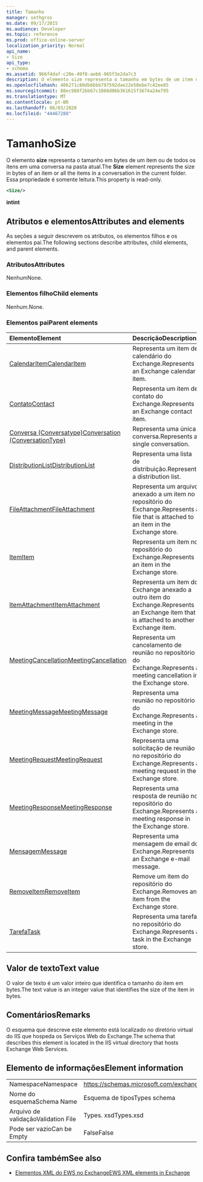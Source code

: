```yaml
---
title: Tamanho
manager: sethgros
ms.date: 09/17/2015
ms.audience: Developer
ms.topic: reference
ms.prod: office-online-server
localization_priority: Normal
api_name:
- Size
api_type:
- schema
ms.assetid: 966f4daf-c20e-49f8-aeb6-965f3e2da7c3
description: O elemento size representa o tamanho em bytes de um item ou de todos os itens em uma conversa na pasta atual. Essa propriedade é somente leitura.
ms.openlocfilehash: 406271c80db6bbb797592dae22e50ebe7c42ee85
ms.sourcegitcommit: 88ec988f2bb67c1866d06b361615f3674a24e795
ms.translationtype: MT
ms.contentlocale: pt-BR
ms.lasthandoff: 06/03/2020
ms.locfileid: "44467288"
---
```

# <a name="size"></a><span data-ttu-id="20868-104">Tamanho</span><span class="sxs-lookup"><span data-stu-id="20868-104">Size</span></span>

<span data-ttu-id="20868-105">O elemento **size** representa o tamanho em bytes de um item ou de todos os itens em uma conversa na pasta atual.</span><span class="sxs-lookup"><span data-stu-id="20868-105">The **Size** element represents the size in bytes of an item or all the items in a conversation in the current folder.</span></span> <span data-ttu-id="20868-106">Essa propriedade é somente leitura.</span><span class="sxs-lookup"><span data-stu-id="20868-106">This property is read-only.</span></span> 
  
```XML
<Size/>
```

 <span data-ttu-id="20868-107">**int**</span><span class="sxs-lookup"><span data-stu-id="20868-107">**int**</span></span>
## <a name="attributes-and-elements"></a><span data-ttu-id="20868-108">Atributos e elementos</span><span class="sxs-lookup"><span data-stu-id="20868-108">Attributes and elements</span></span>

<span data-ttu-id="20868-109">As seções a seguir descrevem os atributos, os elementos filhos e os elementos pai.</span><span class="sxs-lookup"><span data-stu-id="20868-109">The following sections describe attributes, child elements, and parent elements.</span></span>
  
### <a name="attributes"></a><span data-ttu-id="20868-110">Atributos</span><span class="sxs-lookup"><span data-stu-id="20868-110">Attributes</span></span>

<span data-ttu-id="20868-111">Nenhum</span><span class="sxs-lookup"><span data-stu-id="20868-111">None.</span></span>
  
### <a name="child-elements"></a><span data-ttu-id="20868-112">Elementos filho</span><span class="sxs-lookup"><span data-stu-id="20868-112">Child elements</span></span>

<span data-ttu-id="20868-113">Nenhum.</span><span class="sxs-lookup"><span data-stu-id="20868-113">None.</span></span>
  
### <a name="parent-elements"></a><span data-ttu-id="20868-114">Elementos pai</span><span class="sxs-lookup"><span data-stu-id="20868-114">Parent elements</span></span>

|<span data-ttu-id="20868-115">**Elemento**</span><span class="sxs-lookup"><span data-stu-id="20868-115">**Element**</span></span>|<span data-ttu-id="20868-116">**Descrição**</span><span class="sxs-lookup"><span data-stu-id="20868-116">**Description**</span></span>|
|:-----|:-----|
|[<span data-ttu-id="20868-117">CalendarItem</span><span class="sxs-lookup"><span data-stu-id="20868-117">CalendarItem</span></span>](calendaritem.md) <br/> |<span data-ttu-id="20868-118">Representa um item de calendário do Exchange.</span><span class="sxs-lookup"><span data-stu-id="20868-118">Represents an Exchange calendar item.</span></span>  <br/> |
|[<span data-ttu-id="20868-119">Contato</span><span class="sxs-lookup"><span data-stu-id="20868-119">Contact</span></span>](contact.md) <br/> |<span data-ttu-id="20868-120">Representa um item de contato do Exchange.</span><span class="sxs-lookup"><span data-stu-id="20868-120">Represents an Exchange contact item.</span></span>  <br/> |
|[<span data-ttu-id="20868-121">Conversa (Conversatype)</span><span class="sxs-lookup"><span data-stu-id="20868-121">Conversation (ConversationType)</span></span>](conversation-conversationtype.md) <br/> |<span data-ttu-id="20868-122">Representa uma única conversa.</span><span class="sxs-lookup"><span data-stu-id="20868-122">Represents a single conversation.</span></span>  <br/> |
|[<span data-ttu-id="20868-123">DistributionList</span><span class="sxs-lookup"><span data-stu-id="20868-123">DistributionList</span></span>](distributionlist.md) <br/> |<span data-ttu-id="20868-124">Representa uma lista de distribuição.</span><span class="sxs-lookup"><span data-stu-id="20868-124">Represents a distribution list.</span></span>  <br/> |
|[<span data-ttu-id="20868-125">FileAttachment</span><span class="sxs-lookup"><span data-stu-id="20868-125">FileAttachment</span></span>](fileattachment.md) <br/> |<span data-ttu-id="20868-126">Representa um arquivo anexado a um item no repositório do Exchange.</span><span class="sxs-lookup"><span data-stu-id="20868-126">Represents a file that is attached to an item in the Exchange store.</span></span>  <br/> |
|[<span data-ttu-id="20868-127">Item</span><span class="sxs-lookup"><span data-stu-id="20868-127">Item</span></span>](item.md) <br/> |<span data-ttu-id="20868-128">Representa um item no repositório do Exchange.</span><span class="sxs-lookup"><span data-stu-id="20868-128">Represents an item in the Exchange store.</span></span>  <br/> |
|[<span data-ttu-id="20868-129">ItemAttachment</span><span class="sxs-lookup"><span data-stu-id="20868-129">ItemAttachment</span></span>](itemattachment.md) <br/> |<span data-ttu-id="20868-130">Representa um item do Exchange anexado a outro item do Exchange.</span><span class="sxs-lookup"><span data-stu-id="20868-130">Represents an Exchange item that is attached to another Exchange item.</span></span>  <br/> |
|[<span data-ttu-id="20868-131">MeetingCancellation</span><span class="sxs-lookup"><span data-stu-id="20868-131">MeetingCancellation</span></span>](meetingcancellation.md) <br/> |<span data-ttu-id="20868-132">Representa um cancelamento de reunião no repositório do Exchange.</span><span class="sxs-lookup"><span data-stu-id="20868-132">Represents a meeting cancellation in the Exchange store.</span></span>  <br/> |
|[<span data-ttu-id="20868-133">MeetingMessage</span><span class="sxs-lookup"><span data-stu-id="20868-133">MeetingMessage</span></span>](meetingmessage.md) <br/> |<span data-ttu-id="20868-134">Representa uma reunião no repositório do Exchange.</span><span class="sxs-lookup"><span data-stu-id="20868-134">Represents a meeting in the Exchange store.</span></span>  <br/> |
|[<span data-ttu-id="20868-135">MeetingRequest</span><span class="sxs-lookup"><span data-stu-id="20868-135">MeetingRequest</span></span>](meetingrequest.md) <br/> |<span data-ttu-id="20868-136">Representa uma solicitação de reunião no repositório do Exchange.</span><span class="sxs-lookup"><span data-stu-id="20868-136">Represents a meeting request in the Exchange store.</span></span>  <br/> |
|[<span data-ttu-id="20868-137">MeetingResponse</span><span class="sxs-lookup"><span data-stu-id="20868-137">MeetingResponse</span></span>](meetingresponse.md) <br/> |<span data-ttu-id="20868-138">Representa uma resposta de reunião no repositório do Exchange.</span><span class="sxs-lookup"><span data-stu-id="20868-138">Represents a meeting response in the Exchange store.</span></span>  <br/> |
|[<span data-ttu-id="20868-139">Mensagem</span><span class="sxs-lookup"><span data-stu-id="20868-139">Message</span></span>](message-ex15websvcsotherref.md) <br/> |<span data-ttu-id="20868-140">Representa uma mensagem de email do Exchange.</span><span class="sxs-lookup"><span data-stu-id="20868-140">Represents an Exchange e-mail message.</span></span>  <br/> |
|[<span data-ttu-id="20868-141">RemoveItem</span><span class="sxs-lookup"><span data-stu-id="20868-141">RemoveItem</span></span>](removeitem.md) <br/> |<span data-ttu-id="20868-142">Remove um item do repositório do Exchange.</span><span class="sxs-lookup"><span data-stu-id="20868-142">Removes an item from the Exchange store.</span></span>  <br/> |
|[<span data-ttu-id="20868-143">Tarefa</span><span class="sxs-lookup"><span data-stu-id="20868-143">Task</span></span>](task.md) <br/> |<span data-ttu-id="20868-144">Representa uma tarefa no repositório do Exchange.</span><span class="sxs-lookup"><span data-stu-id="20868-144">Represents a task in the Exchange store.</span></span>  <br/> |
   
## <a name="text-value"></a><span data-ttu-id="20868-145">Valor de texto</span><span class="sxs-lookup"><span data-stu-id="20868-145">Text value</span></span>

<span data-ttu-id="20868-146">O valor de texto é um valor inteiro que identifica o tamanho do item em bytes.</span><span class="sxs-lookup"><span data-stu-id="20868-146">The text value is an integer value that identifies the size of the item in bytes.</span></span>
  
## <a name="remarks"></a><span data-ttu-id="20868-147">Comentários</span><span class="sxs-lookup"><span data-stu-id="20868-147">Remarks</span></span>

<span data-ttu-id="20868-148">O esquema que descreve este elemento está localizado no diretório virtual do IIS que hospeda os Serviços Web do Exchange.</span><span class="sxs-lookup"><span data-stu-id="20868-148">The schema that describes this element is located in the IIS virtual directory that hosts Exchange Web Services.</span></span>
  
## <a name="element-information"></a><span data-ttu-id="20868-149">Elemento de informações</span><span class="sxs-lookup"><span data-stu-id="20868-149">Element information</span></span>

|||
|:-----|:-----|
|<span data-ttu-id="20868-150">Namespace</span><span class="sxs-lookup"><span data-stu-id="20868-150">Namespace</span></span>  <br/> |https://schemas.microsoft.com/exchange/services/2006/types  <br/> |
|<span data-ttu-id="20868-151">Nome do esquema</span><span class="sxs-lookup"><span data-stu-id="20868-151">Schema Name</span></span>  <br/> |<span data-ttu-id="20868-152">Esquema de tipos</span><span class="sxs-lookup"><span data-stu-id="20868-152">Types schema</span></span>  <br/> |
|<span data-ttu-id="20868-153">Arquivo de validação</span><span class="sxs-lookup"><span data-stu-id="20868-153">Validation File</span></span>  <br/> |<span data-ttu-id="20868-154">Types. xsd</span><span class="sxs-lookup"><span data-stu-id="20868-154">Types.xsd</span></span>  <br/> |
|<span data-ttu-id="20868-155">Pode ser vazio</span><span class="sxs-lookup"><span data-stu-id="20868-155">Can be Empty</span></span>  <br/> |<span data-ttu-id="20868-156">False</span><span class="sxs-lookup"><span data-stu-id="20868-156">False</span></span>  <br/> |
   
## <a name="see-also"></a><span data-ttu-id="20868-157">Confira também</span><span class="sxs-lookup"><span data-stu-id="20868-157">See also</span></span>



- [<span data-ttu-id="20868-158">Elementos XML do EWS no Exchange</span><span class="sxs-lookup"><span data-stu-id="20868-158">EWS XML elements in Exchange</span></span>](ews-xml-elements-in-exchange.md)

